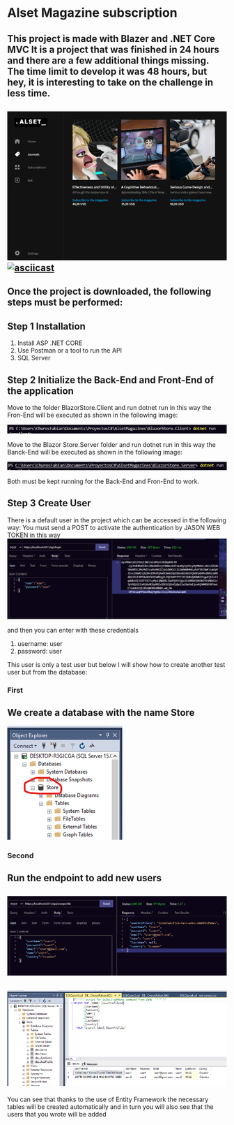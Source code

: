 # Alset Magazine subscription
**This project is made with Blazer and .NET Core MVC**
It is a project that was finished in 24 hours and there are a few additional things missing. The time limit to develop it was 48 hours, but hey, it is interesting to take on the challenge in less time.
---
[![Alt text](img/2.png)](https://youtu.be/Z8Hlo6yAaRI)
[![asciicast](https://asciinema.org/a/113463.png)](https://asciinema.org/a/113463)
---
Once the project is downloaded, the following steps must be performed:
---
## Step 1 Installation
1. Install ASP .NET CORE
2. Use Postman or a tool to run the API
3. SQL Server

## Step 2 Initialize the Back-End and Front-End of the application

Move to the folder BlazorStore.Client and run dotnet run in this way the Fron-End will be executed as shown in the following image:

![alt text](img/BlazorClient.png)

Move to the Blazor Store.Server folder and run dotnet run in this way the Banck-End will be executed as shown in the following image:

![alt text](img/BlazorServer.png)

Both must be kept running for the Back-End and Fron-End to work.
## Step 3 Create User

There is a default user in the project which can be accessed in the following way:
You must send a POST to activate the authentication by JASON WEB TOKEN in this way
![alt text](img/user_default.png)

and then you can enter with these credentials

1. username: user
2. password: user

This user is only a test user but below I will show how to create another test user but from the database:

### First

We create a database with the name Store
---
![alt text](img/Store_DB.png)

### Second

Run the endpoint to add new users
---
![alt text](img/endpoint1.png)
---
![alt text](img/data1.png)
---
You can see that thanks to the use of Entity Framework the necessary tables will be created automatically and in turn you will also see that the users that you wrote will be added










